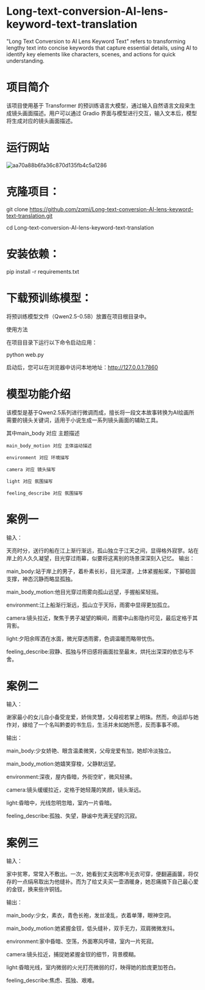 # Long-text-conversion-AI-lens-keyword-text-translation
"Long Text Conversion to AI Lens Keyword Text" refers to transforming lengthy text into concise keywords that capture essential details, using AI to identify key elements like characters, scenes, and actions for quick understanding.

# 项目简介
该项目使用基于 Transformer 的预训练语言大模型，通过输入自然语言文段来生成镜头画面描述。用户可以通过 Gradio 界面与模型进行交互，输入文本后，模型将生成对应的镜头画面描述。

# 运行网站

![aa70a88b6fa36c870d135fb4c5a1286](https://github.com/user-attachments/assets/9610f403-03b1-41ad-9422-f0b41d57cab9)

# 克隆项目：

git clone https://github.com/zqmi/Long-text-conversion-AI-lens-keyword-text-translation.git

cd Long-text-conversion-AI-lens-keyword-text-translation

# 安装依赖：

pip install -r requirements.txt

# 下载预训练模型：

将预训练模型文件（Qwen2.5-0.5B）放置在项目根目录中。

使用方法

在项目目录下运行以下命令启动应用：

python web.py

启动后，您可以在浏览器中访问本地地址：http://127.0.0.1:7860

# 模型功能介绍

该模型是基于Qwen2.5系列进行微调而成，擅长将一段文本故事转换为AI绘画所需要的镜头关键词，适用于小说生成一系列镜头画面的辅助工具。

其中main_body 对应 主题描述

    main_body_motion 对应 主体运动描述

    environment 对应 环境描写

    camera 对应 镜头描写

    light 对应 氛围描写

    feeling_describe 对应 氛围描写
    
# 案例一
输入：

天亮时分，送行的船在江上渐行渐远，孤山独立于江天之间，显得格外寂寥。站在岸上的人久久凝望，目光穿过雨幕，似要将这离别的场景深深刻入记忆。
输出：

main_body:站于岸上的男子，着朴素长衫，目光深邃，上体紧握船桨，下脚稳固支撑，神态沉静而略显孤独。

main_body_motion:他目光穿过雨雾向孤山远望，手握船桨轻摇。

environment:江上船渐行渐远，孤山立于天际，雨雾中显得更加孤立。

camera:镜头拉近，聚焦于男子凝望的瞬间，雨雾中山影隐约可见，最后定格于其背影。

light:夕阳余晖洒在水面，微光穿透雨雾，色调温暖而略带忧伤。

feeling_describe:寂静、孤独与怀旧感将画面拉至最末，烘托出深深的依恋与不舍。

# 案例二
输入：

谢家最小的女儿自小备受宠爱，娇俏灵慧，父母视若掌上明珠。然而，命运却与她作对，嫁给了一个名叫黔娄的书生后，生活并未如她所愿，反而事事不顺。

输出：

main_body:少女娇艳、眼含温柔微笑，父母宠爱有加，她却冷淡独立。

main_body_motion:她嬉笑穿梭，父静默远望。

environment:深夜，屋内昏暗，外街空旷，微风轻拂。

camera:镜头缓缓拉近，定格于她轻蔑的笑颜，镜头渐远。

light:昏暗中，光线忽明忽暗，室内一片昏暗。

feeling_describe:孤独、失望，静谧中充满无望的沉寂。

# 案例三
输入：

家中贫寒，常常入不敷出。一次，她看到丈夫因寒冷无衣可穿，便翻遍画箧，将仅存的一点绢帛取出为他缝补。而为了给丈夫买一壶酒暖身，她忍痛摘下自己最心爱的金钗，换来些许铜钱。

输出：

main_body:少女，素衣，青色长袍，发丝凌乱，衣着单薄，眼神空洞。

main_body_motion:她紧握金钗，低头缝补，双手无力，双肩微微发抖。

environment:家中昏暗、空荡，外面寒风呼啸，室内一片死寂。

camera:镜头拉近，捕捉她紧握金钗的细节，背景模糊。

light:昏暗光线，室内微弱的火光打亮微弱的灯，映得她的脸庞更加苍白。

feeling_describe:焦虑、孤独、艰难。








